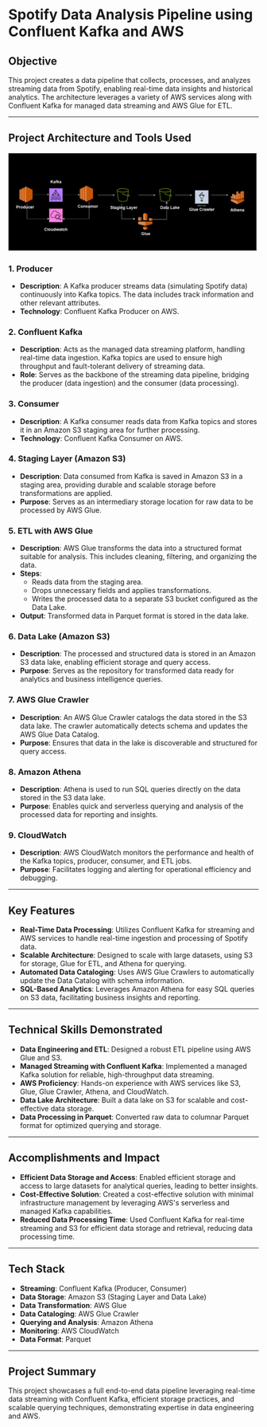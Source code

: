 # Spotify Data Analysis Pipeline using Confluent Kafka and AWS

## Objective
This project creates a data pipeline that collects, processes, and analyzes streaming data from Spotify, enabling real-time data insights and historical analytics. The architecture leverages a variety of AWS services along with Confluent Kafka for managed data streaming and AWS Glue for ETL.

---

## Project Architecture and Tools Used
<img src="image01.jpg" alt="Alt text" width="500"/>

### 1. Producer
- **Description**: A Kafka producer streams data (simulating Spotify data) continuously into Kafka topics. The data includes track information and other relevant attributes.
- **Technology**: Confluent Kafka Producer on AWS.

### 2. Confluent Kafka
- **Description**: Acts as the managed data streaming platform, handling real-time data ingestion. Kafka topics are used to ensure high throughput and fault-tolerant delivery of streaming data.
- **Role**: Serves as the backbone of the streaming data pipeline, bridging the producer (data ingestion) and the consumer (data processing).

### 3. Consumer
- **Description**: A Kafka consumer reads data from Kafka topics and stores it in an Amazon S3 staging area for further processing.
- **Technology**: Confluent Kafka Consumer on AWS.

### 4. Staging Layer (Amazon S3)
- **Description**: Data consumed from Kafka is saved in Amazon S3 in a staging area, providing durable and scalable storage before transformations are applied.
- **Purpose**: Serves as an intermediary storage location for raw data to be processed by AWS Glue.

### 5. ETL with AWS Glue
- **Description**: AWS Glue transforms the data into a structured format suitable for analysis. This includes cleaning, filtering, and organizing the data.
- **Steps**:
  - Reads data from the staging area.
  - Drops unnecessary fields and applies transformations.
  - Writes the processed data to a separate S3 bucket configured as the Data Lake.
- **Output**: Transformed data in Parquet format is stored in the data lake.

### 6. Data Lake (Amazon S3)
- **Description**: The processed and structured data is stored in an Amazon S3 data lake, enabling efficient storage and query access.
- **Purpose**: Serves as the repository for transformed data ready for analytics and business intelligence queries.

### 7. AWS Glue Crawler
- **Description**: An AWS Glue Crawler catalogs the data stored in the S3 data lake. The crawler automatically detects schema and updates the AWS Glue Data Catalog.
- **Purpose**: Ensures that data in the lake is discoverable and structured for query access.

### 8. Amazon Athena
- **Description**: Athena is used to run SQL queries directly on the data stored in the S3 data lake.
- **Purpose**: Enables quick and serverless querying and analysis of the processed data for reporting and insights.

### 9. CloudWatch
- **Description**: AWS CloudWatch monitors the performance and health of the Kafka topics, producer, consumer, and ETL jobs.
- **Purpose**: Facilitates logging and alerting for operational efficiency and debugging.

---

## Key Features
- **Real-Time Data Processing**: Utilizes Confluent Kafka for streaming and AWS services to handle real-time ingestion and processing of Spotify data.
- **Scalable Architecture**: Designed to scale with large datasets, using S3 for storage, Glue for ETL, and Athena for querying.
- **Automated Data Cataloging**: Uses AWS Glue Crawlers to automatically update the Data Catalog with schema information.
- **SQL-Based Analytics**: Leverages Amazon Athena for easy SQL queries on S3 data, facilitating business insights and reporting.

---

## Technical Skills Demonstrated
- **Data Engineering and ETL**: Designed a robust ETL pipeline using AWS Glue and S3.
- **Managed Streaming with Confluent Kafka**: Implemented a managed Kafka solution for reliable, high-throughput data streaming.
- **AWS Proficiency**: Hands-on experience with AWS services like S3, Glue, Glue Crawler, Athena, and CloudWatch.
- **Data Lake Architecture**: Built a data lake on S3 for scalable and cost-effective data storage.
- **Data Processing in Parquet**: Converted raw data to columnar Parquet format for optimized querying and storage.

---

## Accomplishments and Impact
- **Efficient Data Storage and Access**: Enabled efficient storage and access to large datasets for analytical queries, leading to better insights.
- **Cost-Effective Solution**: Created a cost-effective solution with minimal infrastructure management by leveraging AWS's serverless and managed Kafka capabilities.
- **Reduced Data Processing Time**: Used Confluent Kafka for real-time streaming and S3 for efficient data storage and retrieval, reducing data processing time.

---

## Tech Stack
- **Streaming**: Confluent Kafka (Producer, Consumer)
- **Data Storage**: Amazon S3 (Staging Layer and Data Lake)
- **Data Transformation**: AWS Glue
- **Data Cataloging**: AWS Glue Crawler
- **Querying and Analysis**: Amazon Athena
- **Monitoring**: AWS CloudWatch
- **Data Format**: Parquet

---

## Project Summary
This project showcases a full end-to-end data pipeline leveraging real-time data streaming with Confluent Kafka, efficient storage practices, and scalable querying techniques, demonstrating expertise in data engineering and AWS.


